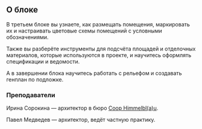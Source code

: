 ## О блоке

В третьем блоке вы узнаете, как размещать помещения, маркировать их и настраивать цветовые схемы помещений с условными обозначениями.

Также вы разберёте инструменты для подсчёта площадей и отделочных материалов, которые используются в проекте, и научитесь оформлять спецификации и ведомости.

А в завершении блока научитесь работать с рельефом и создавать генплан по подложке.

### Преподаватели

Ирина Сорокина — архитектор в бюро [Coop Himmelbl(a)u](https://coop-himmelblau.at/).

Павел Медведев — архитектор, ведёт частную практику.